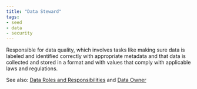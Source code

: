 ```yaml
---
title: "Data Steward"
tags:
- seed
- data
- security
---
```



Responsible for data quality, which involves tasks like making sure data is labeled and identified correctly with appropriate metadata and that data is collected and stored in a format and with values that comply with applicable laws and regulations.

See also: [Data Roles and Responsibilities](notes/Data%20Roles%20and%20Responsibilities.md) and [Data Owner](notes/Data%20Owner.md)
